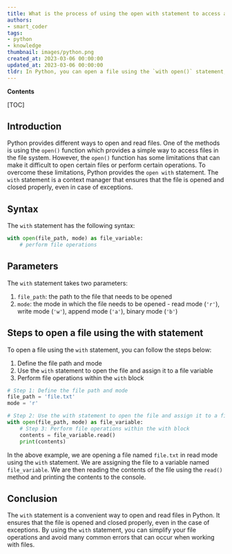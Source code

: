 ```yaml
---
title: What is the process of using the open with statement to access a file?
authors:
- smart_coder
tags:
- python
- knowledge
thumbnail: images/python.png
created_at: 2023-03-06 00:00:00
updated_at: 2023-03-06 00:00:00
tldr: In Python, you can open a file using the `with open()` statement, passing the file path and desired access mode as arguments.
---
```


**Contents**

[TOC]

## Introduction
Python provides different ways to open and read files. One of the methods is using the `open()` function which provides a simple way to access files in the file system. However, the `open()` function has some limitations that can make it difficult to open certain files or perform certain operations. To overcome these limitations, Python provides the `open with` statement. The `with` statement is a context manager that ensures that the file is opened and closed properly, even in case of exceptions.

## Syntax
The `with` statement has the following syntax:

```python
with open(file_path, mode) as file_variable:
    # perform file operations
``` 

## Parameters
The `with` statement takes two parameters:

1. `file_path`: the path to the file that needs to be opened
2. `mode`: the mode in which the file needs to be opened - read mode (`'r'`), write mode (`'w'`), append mode (`'a'`), binary mode (`'b'`)

## Steps to open a file using the with statement
To open a file using the `with` statement, you can follow the steps below:

1. Define the file path and mode
2. Use the `with` statement to open the file and assign it to a file variable
3. Perform file operations within the `with` block

```python
# Step 1: Define the file path and mode
file_path = 'file.txt'
mode = 'r'

# Step 2: Use the with statement to open the file and assign it to a file variable
with open(file_path, mode) as file_variable:
    # Step 3: Perform file operations within the with block
    contents = file_variable.read()
    print(contents)
```

In the above example, we are opening a file named `file.txt` in read mode using the `with` statement. We are assigning the file to a variable named `file_variable`. We are then reading the contents of the file using the `read()` method and printing the contents to the console.

## Conclusion
The `with` statement is a convenient way to open and read files in Python. It ensures that the file is opened and closed properly, even in the case of exceptions. By using the `with` statement, you can simplify your file operations and avoid many common errors that can occur when working with files.

